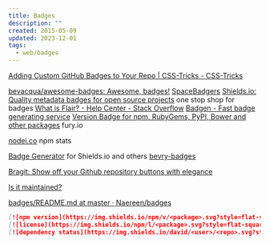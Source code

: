 ```yaml
---
title: Badges
description: ""
created: 2015-05-09
updated: 2023-12-01
tags:
  - web/badges
---
```


[Adding Custom GitHub Badges to Your Repo | CSS-Tricks - CSS-Tricks](https://css-tricks.com/adding-custom-github-badges-to-your-repo/)

[bevacqua/awesome-badges: Awesome, badges!](https://github.com/bevacqua/awesome-badges)
[SpaceBadgers](https://badgers.space/)
[Shields.io: Quality metadata badges for open source projects](http://shields.io/) one stop shop for badges
[What is Flair? - Help Center - Stack Overflow](https://stackoverflow.com/help/flair)
[Badgen - Fast badge generating service](https://badgen.net/)
[Version Badge for npm, RubyGems, PyPI, Bower and other packages](http://badge.fury.io/) fury.io

[nodei.co](https://nodei.co/) npm stats

[Badge Generator](http://badges.amercier.com/) for Shields.io and others
[bevry-badges](https://github.com/bevry/badges)

[Bragit: Show off your Github repository buttons with elegance](http://websemantics.github.io/bragit/)

[Is it maintained?](http://isitmaintained.com/)

[badges/README.md at master · Naereen/badges](https://github.com/Naereen/badges/blob/master/README.md)

```markdown
[![npm version](https://img.shields.io/npm/v/<package>.svg?style=flat-square)](https://www.npmjs.com/<package>)
[![license](https://img.shields.io/npm/l/<package>.svg?style=flat-square)](https://www.npmjs.com/<package>)
[![dependency status](https://img.shields.io/david/<user>/<repo>.svg?style=flat-square)](https://david-dm.org/<user>/<repo>)
```
